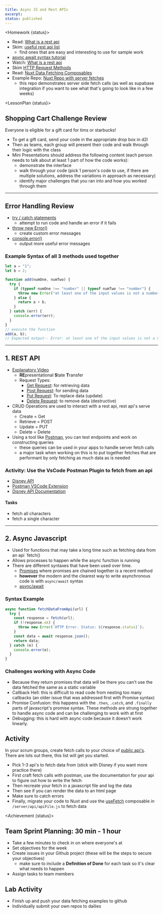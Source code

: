 ```yaml
---
title: Async JS and Rest APIs
excerpt:
status: published
---
```


<script>
	import Homework from "$lib/components/Homework.svelte";
	import LessonPlan from "$lib/components/LessonPlan.svelte";
	import Achievement from "$lib/components/Achievement.svelte";
</script>

<Homework {status}>

- Read: [What is a rest api](https://www.redhat.com/en/topics/api/what-is-a-rest-api)
- Skim: [useful rest api list](https://rapidapi.com/blog/most-popular-api/)
  - find ones that are easy and interesting to use for sample work
- [async await syntax tutorial](https://javascript.info/async-await)
- Watch: [What is a rest api](https://www.youtube.com/watch?v=PfujVETI-i4)
- Skim [HTTP Request Methods](https://developer.mozilla.org/en-US/docs/Web/HTTP/Methods)
- Read: [Nuxt Data Fetching Composables](https://nuxt.com/docs/getting-started/data-fetching)
- Example Repo: [Nuxt Repo with server fetches](git@github.com:sait-wbdv/cprg-day-04-sample-code.git)
  - this repo demonstrates server side fetch calls (as well as supabase integration if you want to see what that's going to look like in a few weeks)

</Homework>

<LessonPlan {status}>

<h2>Shopping Cart Challenge Review</h2>

Everyone is eligible for a gift card for tims or starbucks!

- To get a gift card, send your code in the appropriate drop box in d2l
- Then as teams, each group will present their code and walk through their logic with the class
- Mini Presentations should address the following content (each person needs to talk about at least 1 part of how the code works):
  - demonstrate the interface
  - walk through your code (pick 1 person's code to use, if there are multiple solutions, address the variations in approach as necessary)
  - identify major challenges that you ran into and how you worked through them

---

<h2>Error Handling Review</h2>

- [try / catch statements](https://developer.mozilla.org/en-US/docs/Web/JavaScript/Reference/Statements/try...catch)
  - attempt to run code and handle an error if it fails
- [throw new Error()](https://developer.mozilla.org/en-US/docs/Web/JavaScript/Reference/Statements/throw)
  - create custom error messages
- [console.error()](https://developer.mozilla.org/en-US/docs/Web/API/console/error)
  - output more useful error messages

### Example Syntax of all 3 methods used together

```js
let a = "1";
let b = 2;

function add(numOne, numTwo) {
  try {
    if (typeof numOne !== "number" || typeof numTwo !== "number") {
      throw new Error("at least one of the input values is not a number");
    } else {
      return a + b;
    }
  } catch (err) {
    console.error(err);
  }
}
// execute the function
add(a, b);
// Expected output-- Error: at least one of the input values is not a number
```

---

<h2 id="rest-api"> 1. REST API</h2>

- [Explanatory Video](https://youtu.be/PfujVETI-i4?si=qcRbOcBk-tRWHwz0)
  - **RE**presentational **S**tate **T**ransfer
  - Request Types:
    - [Get Request](https://developer.mozilla.org/en-US/docs/Web/HTTP/Methods/GET): for retrieving data
    - [Post Request](https://developer.mozilla.org/en-US/docs/Web/HTTP/Methods/POST): for sending data
    - [Put Request](https://developer.mozilla.org/en-US/docs/Web/HTTP/Methods/PUT): To replace data (update)
    - [Delete Request](https://developer.mozilla.org/en-US/docs/Web/HTTP/Methods/DELETE): to remove data (destructive)
- CRUD Operations are used to interact with a rest api, rest api's serve data
  - Create = Get
  - Retrieve = POST
  - Update = PUT
  - Delete = Delete
- Using a tool like [Postman](https://www.postman.com/), you can test endpoints and work on constructing queries
  - these queries can be used in your apps to handle server fetch calls
  - a major task when working on this is to put together fetches that are performant by only fetching as much data as is needed

### Activity: Use the VsCode Postman Plugin to fetch from an api

- [Disney API](https://disneyapi.dev/)
- [Postman VSCode Extension](https://blog.postman.com/introducing-the-postman-vs-code-extension/)
- [Disney API Documentation](https://disneyapi.dev/docs/)

#### Tasks

- fetch all characters
- fetch a single character

---

<h2 id="async-js">2. Async Javascript</h2>

- Used for functions that may take a long time such as fetching data from an api `fetch()
- Allows processes to happen while the async function is running
- There are different syntaxes that have been used over time.
  - [Promises](https://developer.mozilla.org/en-US/docs/Web/JavaScript/Reference/Global_Objects/Promise) where promises are chained together is a recent method
  - **however** the modern and the clearest way to write asynchronous code is with `async/await` syntax
  - [async/await](https://developer.mozilla.org/en-US/docs/Web/JavaScript/Reference/Statements/async_function)

### Syntax Example

```js
async function fetchDataFromApi(url) {
  try {
    const response = fetch(url);
    if (!response.ok) {
      throw new Error(`HTTP Error. Status: ${response.status}`);
    }
    const data = await response.json();
    return data;
  } catch (e) {
    console.error(e);
  }
}
```

### Challenges working with Async Code

- Because they return promises that data will be there you can't use the data fetched the same as a static variable
- Callback Hell: this is difficult to read code from nesting too many callbacks (an older issue that was addressed first with Promise syntax)
- Promise Confusion: this happens with the `.then`, `.catch`, and `.finally` parts of javascript's promise syntax. These methods are strung together to handle async code and can be challenging to work with at first
- Debugging: this is hard with async code because it doesn't work linearly.

<h2>Activity</h2>

In your scrum groups, create fetch calls to your choice of [public api's](https://apipheny.io/free-api/). There are lots out there, this list will get you started.

- Pick 1-3 api's to fetch data from (stick with Disney if you want more practice there)
- First craft fetch calls with postman, use the documentation for your api to figure out how to write the fetch
- Then recreate your fetch in a javascript file and log the data
- Then see if you can render the data to an html page
- Make sure to catch errors
- Finally, migrate your code to Nuxt and use the [useFetch](https://nuxt.com/docs/api/composables/use-fetch) composable in `/server/api/apiFile.js` to fetch data

</LessonPlan>

<Achievement {status}>

<h2>Team Sprint Planning: 30 min - 1 hour</h2>

- Take a few minutes to check in on where everyone's at
- Set objectives for the week
- Create issues in your Github project (these will be the steps to secure your objectives)
  - make sure to include a **Definition of Done** for each task so it's clear what needs to happen
- Assign tasks to team members

<h2>Lab Activity</h2>

- Finish up and push your data fetching examples to github
- Individually submit your own repos to dailies

</Achievement>
